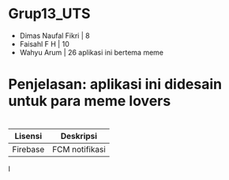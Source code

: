 # Grup13_UTS
* Dimas Naufal Fikri | 8
* Faisahl F H | 10
* Wahyu Arum | 26
aplikasi ini bertema meme
# Penjelasan: aplikasi ini didesain untuk para meme lovers<h1>
Lisensi | Deskripsi
--------|----------
Firebase| FCM notifikasi
I
